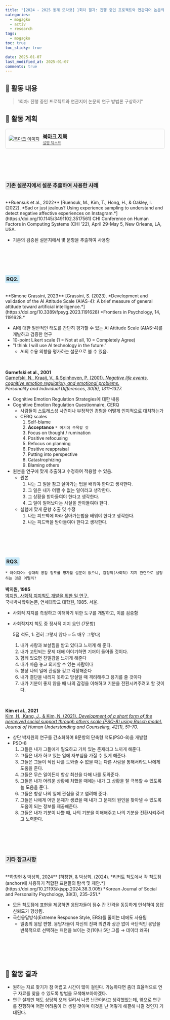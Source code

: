 ```yaml
---
title: "[2024 - 2025 동계 모각코] 1회차 결과: 진행 중인 프로젝트와 연관지어 논문의 연구 방법론 구상하기"
categories:
  - mogagko
  - activ
  - research
tags:
  - mogagko
toc: true
toc_sticky: true

date: 2025-01-07
last_modified_at: 2025-01-07
comments: true
---
```


## 📍 활동 내용
> 1회차: 진행 중인 프로젝트와 연관지어 논문의 연구 방법론 구상하기"


## 📍 활동 계획

<a href="https://example.com" class="bookmark" target="_blank">
  <div style="border: 1px solid #ddd; padding: 10px; border-radius: 5px; display: flex; align-items: center; text-decoration: none; color: inherit;">
    <img src="https://via.placeholder.com/50" alt="북마크 이미지" style="margin-right: 10px; border-radius: 5px;">
    <div>
      <h3 style="margin: 0; font-size: 16px;">북마크 제목</h3>
      <p style="margin: 0; font-size: 12px; color: #666;">설명 텍스트</p>
    </div>
  </div>
</a>



<br><br>
---
### <span style="background-color: #e8e8e8; padding: 3px; border-radius: 3px;">기존 설문지에서 설문 추출하여 사용한 사례</span>
<br>
**Ruensuk et al., 2022**  
[Ruensuk, M., Kim, T., Hong, H., & Oakley, I. (2022). *Sad or just jealous? Using experience sampling to understand and detect negative affective experiences on Instagram.*](https://doi.org/10.1145/3491102.3517561)  
CHI Conference on Human Factors in Computing Systems (CHI ’22), April 29-May 5, New Orleans, LA, USA.  

- 기존의 검증된 설문지에서 몇 문항을 추출하여 사용함


<br><br><br><br>
### <span style="background-color: #caebfa; padding: 3px; border-radius: 3px;">RQ2.</span>
<br>
**Simone Grassini, 2023**  
[Grassini, S. (2023). *Development and validation of the AI Attitude Scale (AIAS-4): A brief measure of general attitude toward artificial intelligence.*](https://doi.org/10.3389/fpsyg.2023.1191628)  
*Frontiers in Psychology, 14, 1191628.*

- AI에 대한 일반적인 태도를 간단히 평가할 수 있는 AI Attitude Scale (AIAS-4)를 개발하고 검증한 연구
- 10-point Likert scale (1 = Not at all, 10 = Completely Agree)
- "I think I will use AI technology in the future.”
    - AI의 수용 의향을 평가하는 설문으로 볼 수 있음.

<br><br>
**Garnefski et al., 2001**  
[Garnefski, N., Kraaij, V., & Spinhoven, P. (2001). *Negative life events, cognitive emotion regulation, and emotional problems.*](https://doi.org/10.1016/S0191-8869(00)00113-6)  
*Personality and Individual Differences, 30(8), 1311–1327.*

- Cognitive Emotion Regulation Strategies에 대한 내용
- Cognitive Emotion Regulation Questionnaire, CERQ
    - 사람들이 스트레스성 사건이나 부정적인 경험을 어떻게 인지적으로 대처하는가
    - CERQ scales
        1. Self-blame
        2. **Acceptance**  `* 여기에 주목할 것`
        3. Focus on thought / rumination
        4. Positive refocusing
        5. Refocus on planning
        6. Positive reappraisal
        7. Putting into perspective
        8. Catastrophizing
        9. Blaming others
- 원본을 연구에 맞게 추출하고 수정하여 적용할 수 있음.
    - 원본
        1. 나는 그 일을 참고 살아가는 법을 배워야 한다고 생각한다.
        2. 그 일은 내가 어쩔 수 없는 일이라고 생각한다.
        3. 그 상황을 받아들여야 한다고 생각한다.
        4. 그 일이 일어났다는 사실을 받아들여야 한다.
    - 실험에 맞게 문항 추출 및 수정
        1. 나는 피드백에 따라 살아가는법을 배워야 한다고 생각한다.
        2. 나는 피드백을 받아들여야 한다고 생각한다.



<br><br><br><br>
### <span style="background-color: #caebfa; padding: 3px; border-radius: 3px;">RQ3.</span>

`* 아이디어: 상대의 공감 정도를 평가할 설문이 없으니, 감정적(사회적) 지지 관련으로 설정하는 것은 어떨까?`
<br><br>
**박지원, 1985**  
[박지원. 사회적 지지척도 개발을 위한 일 연구.](https://dcollection.yonsei.ac.kr/public_resource/pdf/000000133547_20250106163140.pdf) 
<br>
국내박사학위논문, 연세대학교 대학원, 1985. 서울.


- 사회적 지지를 측정하고 이해하기 위한 도구를 개발하고, 이를 검증함
- 사회적지지 척도 중 정서적 지지 요인 (7문항)
    
    5점 척도, 1: 전혀 그렇지 않다 ~ 5: 매우 그렇다)
    
    1. 내가 사랑과 보살핌을 받고 있다고 느끼게 해 준다. 
    2. 내가 고민되는 문제 대해 이야기하면 기꺼이 들어줄 것이다.
    3. 함께 있으면 친밀감을 느끼게 해준다
    4. 내가 마음 놓고 의지할 수 있는 사람이다
    5. 항상 나의 일에 관심을 갖고 걱정해준다
    6. 내가 결단을 내리지 못하고 망설일 때 격려해주고 용기를 줄 것이다
    7. 내가 기분이 좋지 않을 때 나의 감정을 이해하고 기분을 전환시켜주려고 할 것이다.

<br><br>
**Kim et al., 2021**  
[Kim, H., Kang, J., & Kim, N. (2021). *Development of a short form of the perceived social support through others scale (PSO-8) using Rasch model.*](https://doi.org/10.30593/JHUC.42.1.3)  
*Journal of Human Understanding and Counseling, 42(1), 51–70.*

- 상단 박지원의 연구를 간소화하여 8문항의 단축형 척도(PSO-8)을 개발함
- PSO-8
    1. 그들은 내가 그들에게 필요하고 가치 있는 존재라고 느끼게 해준다.
    2. 그들은 내가 하고 있는 일에 자부심을 가질 수 있게 해준다.
    3. 그들은 그들이 직접 나를 도와줄 수 없을 때는 다른 사람을 통해서라도 나에게 도움을 준다.
    4. 그들은 무슨 일이든지 항상 최선을 다해 나를 도와준다.
    5. 그들은 내가 어려운 상황에 처했을 때에는 내가 그 상황을 잘 극복할 수 있도록 늘 도움을 준다.
    6. 그들은 항상 나의 일에 관심을 갖고 염려해 준다.
    7. 그들은 나에게 어떤 문제가 생겼을 때 내가 그 문제의 원인을 찾아낼 수 있도록 도움이 되는 정보를 제공해준다.
    8. 그들은 내가 기분이 나쁠 때, 나의 기분을 이해해주고 나의 기분을 전환시켜주려고 노력한다.


<br><br><br><br>
### <span style="background-color: #e8e8e8; padding: 3px; border-radius: 3px;">기타 참고사항</span>
<br>
**하창현 & 박상희, 2024**  
[하창현, & 박상희. (2024). *리커트 척도에서 각 척도점(anchor)에 사용하기 적합한 표현들의 탐색 및 제안.*](https://doi.org/10.21193/kjspp.2024.38.3.005)  
*Korean Journal of Social and Personality Psychology, 38(3), 235–251.*

- 모든 척도점에 표현을 제공하면 응답자들이 점수 간 간격을 동등하게 인식하여 응답 신뢰도가 향상됨.
- 극한응답방식(Extreme Response Style, ERS)를 줄이는 데에도 사용됨
    - 일종의 응답 편향. 응답자들이 자신의 진짜 의견과 상관 없이 극단적인 응답을 반복적으로 선택하는 패턴을 보이는 것(1이나 5만 고름 → 데이터 왜곡)


<br><br><br><br>
## 📍 활동 결과
- 원하는 자료 찾기가 참 어렵고 시간이 많이 걸린다. 가능하다면 좀더 효율적으로 연구 자료를 찾을 수 있도록 방법을 모색해보아야겠다.
- 연구 설계만 해도 상당히 오래 걸려서 나름 난관이라고 생각했었는데, 앞으로 연구를 진행하며 어떤 어려움이 더 생길 것이며 이것을 난 어떻게 해결해 나갈 것인지 기대된다.

<br><br><br>
